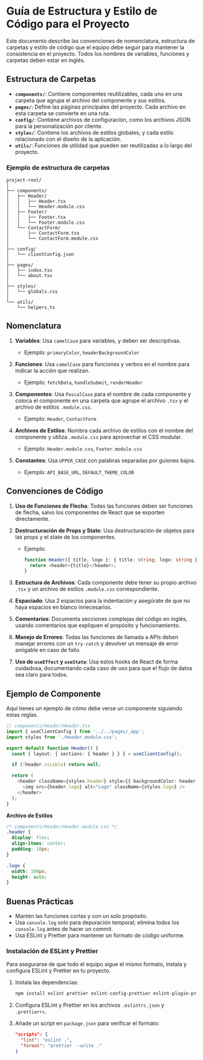 # Guía de Estructura y Estilo de Código para el Proyecto

Este documento describe las convenciones de nomenclatura, estructura de carpetas y estilo de código que el equipo debe seguir para mantener la consistencia en el proyecto. Todos los nombres de variables, funciones y carpetas deben estar en inglés.

## Estructura de Carpetas

- **`components/`**: Contiene componentes reutilizables, cada uno en una carpeta que agrupa el archivo del componente y sus estilos.
- **`pages/`**: Define las páginas principales del proyecto. Cada archivo en esta carpeta se convierte en una ruta.
- **`config/`**: Contiene archivos de configuración, como los archivos JSON para la personalización por cliente.
- **`styles/`**: Contiene los archivos de estilos globales, y cada estilo relacionado con el diseño de la aplicación.
- **`utils/`**: Funciones de utilidad que pueden ser reutilizadas a lo largo del proyecto.

### Ejemplo de estructura de carpetas

```
project-root/
│
├── components/
│   ├── Header/
│   │   ├── Header.tsx
│   │   └── Header.module.css
│   ├── Footer/
│   │   ├── Footer.tsx
│   │   └── Footer.module.css
│   └── ContactForm/
│       ├── ContactForm.tsx
│       └── ContactForm.module.css
│
├── config/
│   └── clientConfig.json
│
├── pages/
│   ├── index.tsx
│   └── about.tsx
│
├── styles/
│   └── globals.css
│
└── utils/
    └── helpers.ts
```

## Nomenclatura

1. **Variables**: Usa `camelCase` para variables, y deben ser descriptivas.
    - Ejemplo: `primaryColor`, `headerBackgroundColor`

2. **Funciones**: Usa `camelCase` para funciones y verbos en el nombre para indicar la acción que realizan.
    - Ejemplo: `fetchData`, `handleSubmit`, `renderHeader`

3. **Componentes**: Usa `PascalCase` para el nombre de cada componente y coloca el componente en una carpeta que agrupe el archivo `.tsx` y el archivo de estilos `.module.css`.
    - Ejemplo: `Header`, `ContactForm`

4. **Archivos de Estilos**: Nombra cada archivo de estilos con el nombre del componente y utiliza `.module.css` para aprovechar el CSS modular.
    - Ejemplo: `Header.module.css`, `Footer.module.css`

5. **Constantes**: Usa `UPPER_CASE` con palabras separadas por guiones bajos.
    - Ejemplo: `API_BASE_URL`, `DEFAULT_THEME_COLOR`

## Convenciones de Código

1. **Uso de Funciones de Flecha**: Todas las funciones deben ser funciones de flecha, salvo los componentes de React que se exporten directamente.

2. **Destructuración de Props y State**: Usa destructuración de objetos para las props y el state de los componentes.
    - Ejemplo:
      ```typescript
      function Header({ title, logo }: { title: string; logo: string }) {
        return <header>{title}</header>;
      }
      ```

3. **Estructura de Archivos**: Cada componente debe tener su propio archivo `.tsx` y un archivo de estilos `.module.css` correspondiente.

4. **Espaciado**: Usa 2 espacios para la indentación y asegúrate de que no haya espacios en blanco innecesarios.

5. **Comentarios**: Documenta secciones complejas del código en inglés, usando comentarios que expliquen el propósito y funcionamiento.

6. **Manejo de Errores**: Todas las funciones de llamada a APIs deben manejar errores con un `try-catch` y devolver un mensaje de error amigable en caso de fallo.

7. **Uso de `useEffect` y `useState`**: Usa estos hooks de React de forma cuidadosa, documentando cada caso de uso para que el flujo de datos sea claro para todos.

## Ejemplo de Componente

Aquí tienes un ejemplo de cómo debe verse un componente siguiendo estas reglas.

```typescript
// components/Header/Header.tsx
import { useClientConfig } from '../../pages/_app';
import styles from './Header.module.css';

export default function Header() {
  const { layout: { sections: { header } } } = useClientConfig();

  if (!header.visible) return null;

  return (
    <header className={styles.header} style={{ backgroundColor: header.backgroundColor }}>
      <img src={header.logo} alt="Logo" className={styles.logo} />
    </header>
  );
}
```

**Archivo de Estilos**

```css
/* components/Header/Header.module.css */
.header {
  display: flex;
  align-items: center;
  padding: 10px;
}

.logo {
  width: 100px;
  height: auto;
}
```

## Buenas Prácticas

- Mantén las funciones cortas y con un solo propósito.
- Usa `console.log` solo para depuración temporal; elimina todos los `console.log` antes de hacer un commit.
- Usa ESLint y Prettier para mantener un formato de código uniforme.

### Instalación de ESLint y Prettier

Para asegurarse de que todo el equipo sigue el mismo formato, instala y configura ESLint y Prettier en tu proyecto.

1. Instala las dependencias:

   ```bash
   npm install eslint prettier eslint-config-prettier eslint-plugin-prettier --save-dev
   ```

2. Configura ESLint y Prettier en los archivos `.eslintrc.json` y `.prettierrc`.

3. Añade un script en `package.json` para verificar el formato:

   ```json
   "scripts": {
     "lint": "eslint .",
     "format": "prettier --write ."
   }
   ```